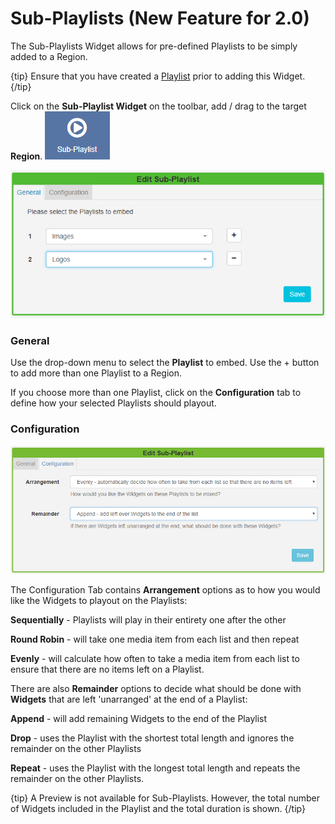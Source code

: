 <!--toc=widgets-->

# Sub-Playlists (New Feature for 2.0)

The Sub-Playlists Widget allows for pre-defined Playlists to be simply added to a Region.

{tip}
Ensure that you have created a  [Playlist](media_playlists.html) prior to adding this Widget.
{/tip}

Click on the **Sub-Playlist Widget** on the  toolbar, add / drag to the target **Region**. ![Sub-Playlist Widget](img/v2_media_subplaylist_widget.png)



![Sub-Playlist Edit](img/v2_media_subplaylist_edit.png)

### General

Use the drop-down menu to select the **Playlist** to embed. Use the + button to add more than one Playlist to a Region. 

If you choose more than one Playlist, click on the **Configuration** tab to define how your selected Playlists should playout.

### Configuration

![Sub-Playlist Configuration](img/v2_media_subplaylist_configuration.png)

The Configuration Tab contains **Arrangement** options as to how you would like the Widgets to playout on the Playlists:

**Sequentially** - Playlists will play in their entirety one after the other

**Round Robin** -  will take one media item from each list and then repeat

**Evenly** -  will calculate how often to take a media item from each list to ensure that there are no items left on a Playlist.

There are also **Remainder** options to decide what should be done with **Widgets** that are left 'unarranged' at the end of a Playlist:

**Append** - will add remaining Widgets to the end of the Playlist

**Drop** - uses the Playlist with the shortest total length and ignores the remainder on the other Playlists

**Repeat** - uses the Playlist with the longest total length and repeats the remainder on the other Playlists.

{tip}
A Preview is not available for Sub-Playlists. However, the total number of Widgets included in the Playlist and the total duration is shown.
{/tip}



